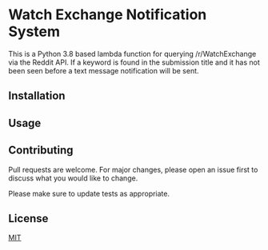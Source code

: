 # Watch Exchange Notification System

This is a Python 3.8 based lambda function for querying /r/WatchExchange via the Reddit API. If a keyword is found in the submission title and it has not been seen before a text message notification will be sent.

## Installation



## Usage



## Contributing
Pull requests are welcome. For major changes, please open an issue first to discuss what you would like to change.

Please make sure to update tests as appropriate.

## License
[MIT](https://choosealicense.com/licenses/mit/)